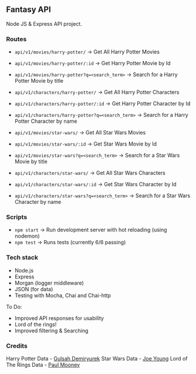 ## Fantasy API

Node JS & Express API project.

### Routes

- `api/v1/movies/harry-potter/` -> Get All Harry Potter Movies
- `api/v1/movies/harry-potter/:id` -> Get Harry Potter Movie by Id
- `api/v1/movies/harry-potter?q=<search_term>` -> Search for a Harry Potter Movie by title

- `api/v1/characters/harry-potter/` -> Get All Harry Potter Characters
- `api/v1/characters/harry-potter/:id` -> Get Harry Potter Character by Id
- `api/v1/characters/harry-potter?q=<search_term>` -> Search for a Harry Potter Character by name

- `api/v1/movies/star-wars/` -> Get All Star Wars Movies
- `api/v1/movies/star-wars/:id` -> Get Star Wars Movie by Id
- `api/v1/movies/star-wars?q=<search_term>` -> Search for a Star Wars Movie by title

- `api/v1/characters/star-wars/` -> Get All Star Wars Characters
- `api/v1/characters/star-wars/:id` -> Get Star Wars Character by Id
- `api/v1/characters/star-wars?q=<search_term>` -> Search for a Star Wars Character by name

### Scripts

- `npm start` -> Run development server with hot reloading (using nodemon)
- `npm test` -> Runs tests (currently 6/6 passing)

### Tech stack

- Node.js
- Express
- Morgan (logger middleware)
- JSON (for data)
- Testing with Mocha, Chai and Chai-http

To Do:

- Improved API responses for usability
- Lord of the rings!
- Improved filtering & Searching

### Credits

Harry Potter Data - [Gulsah Demiryurek](https://www.kaggle.com/gulsahdemiryurek/harry-potter-dataset)
Star Wars Data - [Joe Young](https://www.kaggle.com/jsphyg/star-wars)
Lord of The Rings Data - [Paul Mooney](https://www.kaggle.com/paultimothymooney/lord-of-the-rings-data)
